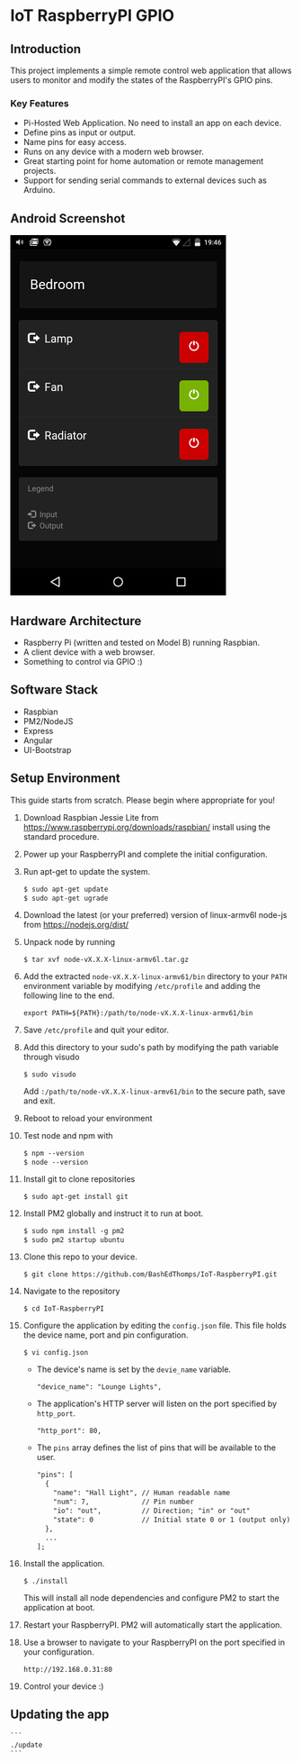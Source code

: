 # IoT RaspberryPI GPIO

## Introduction
This project implements a simple remote control web application that allows users to monitor and modify the states of the RaspberryPI's GPIO pins.

### Key Features
* Pi-Hosted Web Application. No need to install an app on each device.
* Define pins as input or output.
* Name pins for easy access.
* Runs on any device with a modern web browser.
* Great starting point for home automation or remote management projects.
* Support for sending serial commands to external devices such as Arduino.

## Android Screenshot
![Android Screenshot](/readme/android_screen.png)

## Hardware Architecture
- Raspberry Pi (written and tested on Model B) running Raspbian.
- A client device with a web browser.
- Something to control via GPIO :)

## Software Stack
- Raspbian
- PM2/NodeJS
- Express
- Angular
- UI-Bootstrap

## Setup Environment

This guide starts from scratch. Please begin where appropriate for you!

1. Download Raspbian Jessie Lite from https://www.raspberrypi.org/downloads/raspbian/ install using the standard procedure.

2. Power up your RaspberryPI and complete the initial configuration.

3. Run apt-get to update the system.

    ```
    $ sudo apt-get update
    $ sudo apt-get ugrade
    ```

4. Download the latest (or your preferred) version of linux-armv6l node-js from https://nodejs.org/dist/

5. Unpack node by running

    ```
    $ tar xvf node-vX.X.X-linux-armv6l.tar.gz
    ```

6. Add the extracted `node-vX.X.X-linux-armv61/bin` directory to your `PATH` environment variable by modifying `/etc/profile` and adding the following line to the end.

    ```
    export PATH=${PATH}:/path/to/node-vX.X.X-linux-armv61/bin
    ```
7. Save `/etc/profile` and quit your editor.

8. Add this directory to your sudo's path by modifying the path variable through visudo

    ```
    $ sudo visudo
    ```

    Add `:/path/to/node-vX.X.X-linux-armv61/bin` to the secure path, save and exit.

9. Reboot to reload your environment

10. Test node and npm with

    ```
    $ npm --version
    $ node --version
    ```

11. Install git to clone repositories
    ```
    $ sudo apt-get install git
    ```

12. Install PM2 globally and instruct it to run at boot.

    ```
    $ sudo npm install -g pm2
    $ sudo pm2 startup ubuntu
    ```

13. Clone this repo to your device.

    ```
    $ git clone https://github.com/BashEdThomps/IoT-RaspberryPI.git
    ```

14. Navigate to the repository

    ```
    $ cd IoT-RaspberryPI
    ```

15. Configure the application by editing the `config.json` file. This file holds the device name, port and pin configuration.

    ```
    $ vi config.json
    ```

    * The device's name is set by the `devie_name` variable.
        ```
        "device_name": "Lounge Lights",
        ```

    * The application's HTTP server will listen on the port specified by `http_port`.

        ```
        "http_port": 80,
        ```

    * The `pins` array defines the list of pins that will be available to the user.

        ```
        "pins": [
          {
            "name": "Hall Light", // Human readable name
            "num": 7,             // Pin number
            "io": "out",          // Direction; "in" or "out"
            "state": 0            // Initial state 0 or 1 (output only)
          },
          ...
        ];
        ```

16. Install the application.

    ```
    $ ./install
    ```

    This will install all node dependencies and configure PM2 to start the application at boot.

17. Restart your RaspberryPI. PM2 will automatically start the application.

18. Use a browser to navigate to your RaspberryPI on the port specified in your configuration.

     ```
     http://192.168.0.31:80
     ```

19. Control your device :)

## Updating the app

    ```
    ./update
    ```
